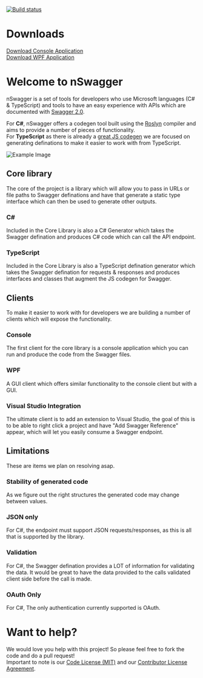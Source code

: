 [![Build status](https://ci.appveyor.com/api/projects/status/691q7f5xj2xbmu7p?svg=true)](https://ci.appveyor.com/project/rmaclean/nswagger)

# Downloads
[Download Console Application](https://ci.appveyor.com/api/buildjobs/hv3nochf0ve7cua4/artifacts/nSwagger.Console/bin/consoleAppVeyor.zip)  
[Download WPF Application](https://ci.appveyor.com/api/buildjobs/va8unrgrluc815nf/artifacts/nSwagger.GUI/bin/wpfAppVeyor.zip)

# Welcome to nSwagger

nSwagger is a set of tools for developers who use Microsoft languages (C# & TypeScript) and tools to have an easy experience with APIs which are documented with [Swagger 2.0](http://swagger.io).   

For **C#**, nSwagger offers a codegen tool built using the [Roslyn](https://github.com/dotnet/roslyn) compiler and aims to provide a number of pieces of functionality.  
For **TypeScript** as there is already a [great JS codegen](https://github.com/wcandillon/swagger-js-codegen) we are focused on generating definations to make it easier to work with from TypeScript.

![Example Image](https://raw.githubusercontent.com/rmaclean/nSwagger/master/Assets/example.jpg)

## Core library

The core of the project is a library which will allow you to pass in URLs or file paths to Swagger definations and have that generate a static type interface which can then be used to generate other outputs.

### C&#35;
Included in the Core Library is also a C# Generator which takes the Swagger defination and produces C# code which can call the API endpoint.

### TypeScript
Included in the Core Library is also a TypeScript defination generator which takes the Swagger defination for requests & responses and produces interfaces and classes that augment the JS codegen for Swagger.

## Clients
To make it easier to work with for developers we are building a number of clients which will expose the functionality. 

### Console 

The first client for the core library is a console application which you can run and produce the code from the Swagger files.  

### WPF
A GUI client which offers similar functionality to the console client but with a GUI.

### Visual Studio Integration

The ultimate client is to add an extension to Visual Studio, the goal of this is to be able to right click a project and have "Add Swagger Reference" appear, which will let you easily consume a Swagger endpoint.

## Limitations

These are items we plan on resolving asap.

### Stability of generated code
As we figure out the right structures the generated code may change between values.

### JSON only
For C#, the endpoint must support JSON requests/responses, as this is all that is supported by the library.

### Validation
For C#, the Swagger defination provides a LOT of information for validating the data. It would be great to have the data provided to the calls validated client side before the call is made.

### OAuth Only
For C#, The only authentication currently supported is OAuth.

# Want to help?
We would love you help with this project! So please feel free to fork the code and do a pull request!   
Important to note is our [Code License (MIT)](LICENSE.md) and our [Contributor License Agreement](Contributor-License-Agreement.md).